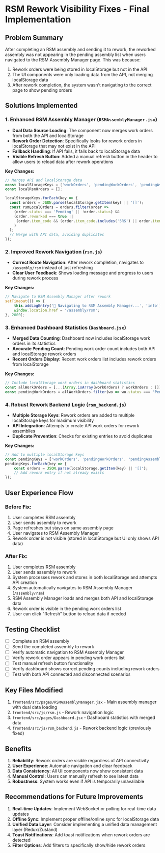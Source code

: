 # RSM Rework Visibility Fixes - Final Implementation

## Problem Summary
After completing an RSM assembly and sending it to rework, the reworked assembly was not appearing in the pending assembly list when users navigated to the RSM Assembly Manager page. This was because:

1. Rework orders were being stored in localStorage but not in the API
2. The UI components were only loading data from the API, not merging localStorage data
3. After rework completion, the system wasn't navigating to the correct page to show pending orders

## Solutions Implemented

### 1. Enhanced RSM Assembly Manager (`RSMAssemblyManager.jsx`)
- **Dual Data Source Loading**: The component now merges work orders from both the API and localStorage
- **Rework Order Detection**: Specifically looks for rework orders in localStorage that may not exist in the API
- **Fallback Handling**: If API fails, it falls back to localStorage data
- **Visible Refresh Button**: Added a manual refresh button in the header to allow users to reload data after rework operations

**Key Changes:**
```jsx
// Merges API and localStorage data
const localStorageKeys = ['workOrders', 'pendingWorkOrders', 'pendingAssemblies'];
const localRsmOrders = [];

localStorageKeys.forEach(key => {
  const orders = JSON.parse(localStorage.getItem(key) || '[]');
  const rsmLocalOrders = orders.filter(order => 
    (order.status === 'Pending' || !order.status) &&
    (order.reworked === true || 
     (order.item_code && (order.item_code.includes('5RS') || order.item_code.includes('RSM')))
    )
  );
  // Merge with API data, avoiding duplicates
});
```

### 2. Improved Rework Navigation (`rsm.js`)
- **Correct Route Navigation**: After rework completion, navigates to `/assembly/rsm` instead of just refreshing
- **Clear User Feedback**: Shows loading message and progress to users during rework process

**Key Changes:**
```javascript
// Navigate to RSM Assembly Manager after rework
setTimeout(() => {
    this.addLogEntry('🔄 Navigating to RSM Assembly Manager...', 'info');
    window.location.href = '/assembly/rsm';
}, 2000);
```

### 3. Enhanced Dashboard Statistics (`Dashboard.jsx`)
- **Merged Data Counting**: Dashboard now includes localStorage work orders in its statistics
- **Accurate Pending Count**: Pending work order count includes both API and localStorage rework orders
- **Recent Orders Display**: Recent work orders list includes rework orders from localStorage

**Key Changes:**
```jsx
// Include localStorage work orders in dashboard statistics
const allWorkOrders = [...(Array.isArray(workOrders) ? workOrders : []), ...localWorkOrders];
const pendingWorkOrders = allWorkOrders.filter(wo => wo.status === 'Pending').length;
```

### 4. Robust Rework Backend Logic (`rsm_backend.js`)
- **Multiple Storage Keys**: Rework orders are added to multiple localStorage keys for maximum visibility
- **API Integration**: Attempts to create API work orders for rework assemblies
- **Duplicate Prevention**: Checks for existing entries to avoid duplicates

**Key Changes:**
```javascript
// Add to multiple localStorage keys
const pendingKeys = ['workOrders', 'pendingWorkOrders', 'pendingAssemblies'];
pendingKeys.forEach(key => {
    const orders = JSON.parse(localStorage.getItem(key) || '[]');
    // Add rework entry if not already exists
});
```

## User Experience Flow

### Before Fix:
1. User completes RSM assembly
2. User sends assembly to rework
3. Page refreshes but stays on same assembly page
4. User navigates to RSM Assembly Manager
5. Rework order is not visible (stored in localStorage but UI only shows API data)

### After Fix:
1. User completes RSM assembly
2. User sends assembly to rework
3. System processes rework and stores in both localStorage and attempts API creation
4. System automatically navigates to RSM Assembly Manager (`/assembly/rsm`)
5. RSM Assembly Manager loads and merges both API and localStorage data
6. Rework order is visible in the pending work orders list
7. User can click "Refresh" button to reload data if needed

## Testing Checklist

- [ ] Complete an RSM assembly
- [ ] Send the completed assembly to rework
- [ ] Verify automatic navigation to RSM Assembly Manager
- [ ] Verify rework order appears in pending work orders list
- [ ] Test manual refresh button functionality
- [ ] Verify dashboard shows correct pending counts including rework orders
- [ ] Test with both API connected and disconnected scenarios

## Key Files Modified

1. `frontend/src/pages/RSMAssemblyManager.jsx` - Main assembly manager with dual data loading
2. `frontend/src/js/rsm.js` - Rework navigation logic
3. `frontend/src/pages/Dashboard.jsx` - Dashboard statistics with merged data
4. `frontend/src/js/rsm_backend.js` - Rework backend logic (previously fixed)

## Benefits

1. **Reliability**: Rework orders are visible regardless of API connectivity
2. **User Experience**: Automatic navigation and clear feedback
3. **Data Consistency**: All UI components now show consistent data
4. **Manual Control**: Users can manually refresh to see latest data
5. **Robustness**: System works even if API is temporarily unavailable

## Recommendations for Future Improvements

1. **Real-time Updates**: Implement WebSocket or polling for real-time data updates
2. **Offline Sync**: Implement proper offline/online sync for localStorage data
3. **Unified Data Layer**: Consider implementing a unified data management layer (Redux/Zustand)
4. **Toast Notifications**: Add toast notifications when rework orders are detected
5. **Filter Options**: Add filters to specifically show/hide rework orders
